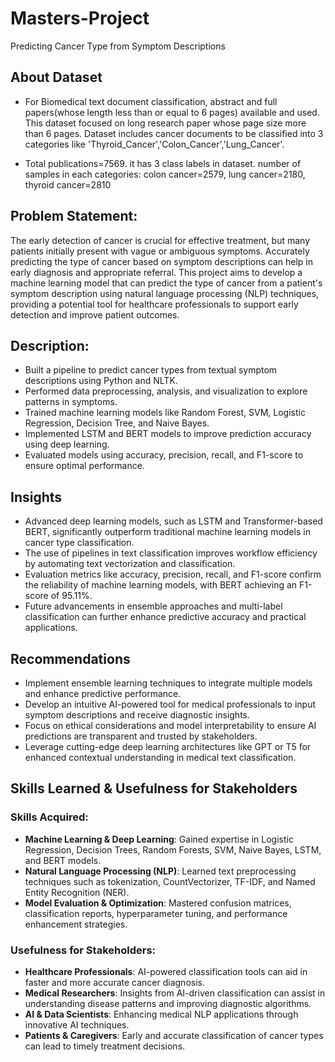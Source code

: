 # Masters-Project
Predicting Cancer Type from Symptom Descriptions

## About Dataset

- For Biomedical text document classification, abstract and full papers(whose length less than or equal to 6 pages) available and used. This dataset focused on long research paper whose page size more than 6 pages. Dataset includes cancer documents to be classified into 3 categories like 'Thyroid_Cancer','Colon_Cancer','Lung_Cancer'.
  
- Total publications=7569. it has 3 class labels in dataset.
number of samples in each categories:
colon cancer=2579, lung cancer=2180, thyroid cancer=2810

## Problem Statement:

The early detection of cancer is crucial for effective treatment, but many patients initially present with vague or ambiguous symptoms. Accurately predicting the type of cancer based on symptom descriptions can help in early diagnosis and appropriate referral. This project aims to develop a machine learning model that can predict the type of cancer from a patient's symptom description using natural language processing (NLP) techniques, providing a potential tool for healthcare professionals to support early detection and improve patient outcomes.

## Description:
- Built a pipeline to predict cancer types from textual symptom descriptions using Python and NLTK.
- Performed data preprocessing, analysis, and visualization to explore patterns in symptoms.
- Trained machine learning models like Random Forest, SVM, Logistic Regression, Decision Tree, and Naive Bayes.
- Implemented LSTM and BERT models to improve prediction accuracy using deep learning.
- Evaluated models using accuracy, precision, recall, and F1-score to ensure optimal performance.

## Insights
- Advanced deep learning models, such as LSTM and Transformer-based BERT, significantly outperform traditional machine learning models in cancer type classification.
- The use of pipelines in text classification improves workflow efficiency by automating text vectorization and classification.
- Evaluation metrics like accuracy, precision, recall, and F1-score confirm the reliability of machine learning models, with BERT achieving an F1-score of 95.11%.
- Future advancements in ensemble approaches and multi-label classification can further enhance predictive accuracy and practical applications.

## Recommendations
- Implement ensemble learning techniques to integrate multiple models and enhance predictive performance.
- Develop an intuitive AI-powered tool for medical professionals to input symptom descriptions and receive diagnostic insights.
- Focus on ethical considerations and model interpretability to ensure AI predictions are transparent and trusted by stakeholders.
- Leverage cutting-edge deep learning architectures like GPT or T5 for enhanced contextual understanding in medical text classification.

## Skills Learned & Usefulness for Stakeholders
### Skills Acquired:
- **Machine Learning & Deep Learning**: Gained expertise in Logistic Regression, Decision Trees, Random Forests, SVM, Naive Bayes, LSTM, and BERT models.
- **Natural Language Processing (NLP)**: Learned text preprocessing techniques such as tokenization, CountVectorizer, TF-IDF, and Named Entity Recognition (NER).
- **Model Evaluation & Optimization**: Mastered confusion matrices, classification reports, hyperparameter tuning, and performance enhancement strategies.

### Usefulness for Stakeholders:
- **Healthcare Professionals**: AI-powered classification tools can aid in faster and more accurate cancer diagnosis.
- **Medical Researchers**: Insights from AI-driven classification can assist in understanding disease patterns and improving diagnostic algorithms.
- **AI & Data Scientists**: Enhancing medical NLP applications through innovative AI techniques.
- **Patients & Caregivers**: Early and accurate classification of cancer types can lead to timely treatment decisions.
